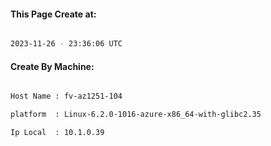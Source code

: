 
   
#### This Page Create at:

```bash

2023-11-26 - 23:36:06 UTC

```

#### Create By Machine:

```bash

Host Name : fv-az1251-104

platform  : Linux-6.2.0-1016-azure-x86_64-with-glibc2.35

Ip Local  : 10.1.0.39

```


